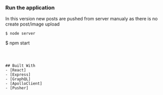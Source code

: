 ### Run the application

In this version new posts are pushed from server manualy as there is no create post/image upload

```
$ node server
```

\$ npm start

```



## Built With
- [React]
- [Express]
- [GraphQL]
- [ApolloClient]
- [Pusher]
```
